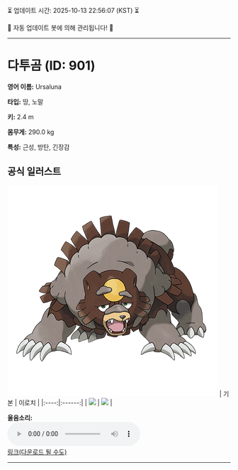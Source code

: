 
⏳ 업데이트 시간: 2025-10-13 22:56:07 (KST) ⏳

🤖 자동 업데이트 봇에 의해 관리됩니다! 🤖

---

# 다투곰 (ID: 901)
**영어 이름:** Ursaluna

**타입:** 땅, 노말

**키:** 2.4 m

**몸무게:** 290.0 kg

**특성:** 근성, 방탄, 긴장감

## 공식 일러스트
![](https://raw.githubusercontent.com/PokeAPI/sprites/master/sprites/pokemon/other/official-artwork/901.png)
| 기본 | 이로치 |
|:----:|:------:|
| <img src="http://play.pokemonshowdown.com/sprites/ani/ursaluna.gif" width="200"> | <img src="http://play.pokemonshowdown.com/sprites/ani-shiny/ursaluna.gif" width="200"> |

**울음소리:**<br><audio controls src="https://raw.githubusercontent.com/PokeAPI/cries/main/cries/pokemon/latest/901.ogg"></audio><br> [링크(다운로드 될 수도)](https://raw.githubusercontent.com/PokeAPI/cries/main/cries/pokemon/latest/901.ogg)


---
